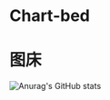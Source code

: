 # Chart-bed
# 图床
![Anurag's GitHub stats](https://github-readme-stats.vercel.app/api?username=anuraghazra&show_icons=true&theme=dracula)
